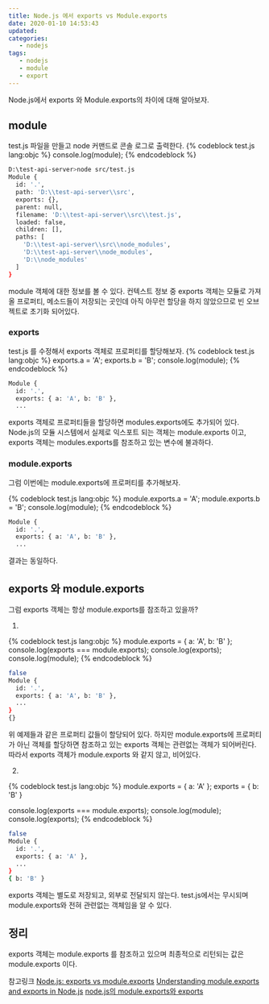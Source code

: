 ```yaml
---
title: Node.js 에서 exports vs Module.exports
date: 2020-01-10 14:53:43
updated:
categories:
   - nodejs
tags:
   - nodejs
   - module
   - export
---
```


Node.js에서 exports 와 Module.exports의 차이에 대해 알아보자.

<!-- more -->
<!-- toc -->

## module
test.js 파일을 만들고 node 커맨드로 콘솔 로그로 출력한다.
{% codeblock test.js lang:objc %}
console.log(module);
{% endcodeblock %}

``` bash
D:\test-api-server>node src/test.js
Module {
  id: '.',
  path: 'D:\\test-api-server\\src',
  exports: {},
  parent: null,
  filename: 'D:\\test-api-server\\src\\test.js',
  loaded: false,
  children: [],
  paths: [
    'D:\\test-api-server\\src\\node_modules',
    'D:\\test-api-server\\node_modules',
    'D:\\node_modules'
  ]
}
```
module 객체에 대한 정보를 볼 수 있다.
컨텍스트 정보 중 exports 객체는 모듈로 가져올 프로퍼티, 메소드들이 저장되는 곳인데
아직 아무런 할당을 하지 않았으므로 빈 오브젝트로 초기화 되어있다.

### exports
test.js 를 수정해서 exports 객체로 프로퍼티를 할당해보자.
{% codeblock test.js lang:objc %}
exports.a = 'A';
exports.b = 'B';
console.log(module);
{% endcodeblock %}

``` bash
Module {
  id: '.',
  exports: { a: 'A', b: 'B' },
  ...
```
exports 객체로 프로퍼티들을 할당하면 modules.exports에도 추가되어 있다.
Node.js의 모듈 시스템에서 실제로 익스포트 되는 객체는 module.exports 이고,
exports 객체는 modules.exports를 참조하고 있는 변수에 불과하다.

### module.exports
그럼 이번에는 module.exports에 프로퍼티를 추가해보자.

{% codeblock test.js lang:objc %}
module.exports.a = 'A';
module.exports.b = 'B';
console.log(module);
{% endcodeblock %}

``` bash
Module {
  id: '.',
  exports: { a: 'A', b: 'B' },
  ...
```
결과는 동일하다.


## exports 와 module.exports
그럼 exports 객체는 항상 module.exports를 참조하고 있을까?

1.
{% codeblock test.js lang:objc %}
module.exports = { a: 'A', b: 'B' };
console.log(exports === module.exports);
console.log(exports);
console.log(module);
{% endcodeblock %}

``` bash
false
Module {
  id: '.',
  exports: { a: 'A', b: 'B' },
  ...
}
{}
```

위 예제들과 같은 프로퍼티 값들이 할당되어 있다.
하지만 module.exports에 프로퍼티가 아닌 객체를 할당하면 참조하고 있는 exports 객체는 
관련없는 객체가 되어버린다.
따라서 exports 객체가 module.exports 와 같지 않고, 비어있다.

2.
{% codeblock test.js lang:objc %}
module.exports = {
    a: 'A'
};
exports = {
    b: 'B'
}

console.log(exports === module.exports);
console.log(module);
console.log(exports);
{% endcodeblock %}

``` bash
false
Module {
  id: '.',
  exports: { a: 'A' },
  ...
}
{ b: 'B' }
```

exports 객체는 별도로 저장되고, 외부로 전달되지 않는다.
test.js에서는 무시되며 module.exports와 전혀 관련없는 객체임을 알 수 있다.

## 정리
exports 객체는 module.exports 를 참조하고 있으며 최종적으로 리턴되는 값은
module.exports 이다.


참고링크
[Node.js: exports vs module.exports](https://www.hacksparrow.com/nodejs/exports-vs-module-exports.html)
[Understanding module.exports and exports in Node.js](https://www.sitepoint.com/understanding-module-exports-exports-node-js/)
[node.js의 module.exports와 exports](https://edykim.com/ko/post/module.exports-and-exports-in-node.js/)